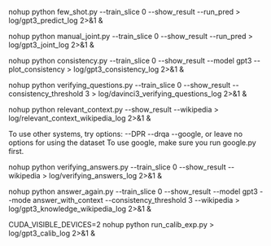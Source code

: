 <!-- BASELINE: DIRECTLY PREDICT THE ANSWER -->
nohup python few_shot.py --train_slice 0 --show_result --run_pred > log/gpt3_predict_log 2>&1 &

<!-- EXPLAIN AND PREDICT -->
nohup python manual_joint.py --train_slice 0 --show_result --run_pred > log/gpt3_joint_log 2>&1 &

<!-- 1. EXPLAIN AND PREDICT + CONSISTENCY -->
nohup python consistency.py --train_slice 0 --show_result --model gpt3 --plot_consistency > log/gpt3_consistency_log 2>&1 &

<!-- 2. GENERATE VERIFYING QUESTIONS -->
nohup python verifying_questions.py --train_slice 0 --show_result --consistency_threshold 3 > log/davinci3_verifying_questions_log 2>&1 &

<!-- 3. FIND RELEVANT CONTEXT -->
nohup python relevant_context.py --show_result --wikipedia > log/relevant_context_wikipedia_log 2>&1 &

To use other systems, try options: --DPR --drqa --google, or leave no options for using the dataset
To use google, make sure you run google.py first.

<!-- 4. GENERATE VERIFYING ANSWERS -->
nohup python verifying_answers.py --train_slice 0 --show_result --wikipedia > log/verifying_answers_log 2>&1 &

<!-- 5. ANSWER AGAIN -->
nohup python answer_again.py --train_slice 0 --show_result --model gpt3 --mode answer_with_context --consistency_threshold 3 --wikipedia > log/gpt3_knowledge_wikipedia_log 2>&1 &

<!-- REPRODUCE CALIBERATOR -->
CUDA_VISIBLE_DEVICES=2 nohup python run_calib_exp.py > log/gpt3_calib_log 2>&1 &